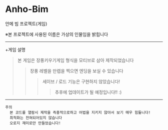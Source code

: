 # Anho-Bim
안메 빔 프로젝트(게임)

※본 프로젝트에 사용된 이름은 가상의 인물임을 밝힙니다

-------------------------

+게임 설명
> 본 게임은 장풍키우기게임 형식을 모티브로 삼아 제작되었습니다
>> 장풍 레벨을 만렙을 찍으면 엔딩을 보실 수 있습니다
>>> 세이브 / 로드 기능은 구현하지 않았습니다!
>>>> 추후에 업데이트가 될 예정입니다!! :)

-------------------------
```
주의
  본 코드를 열람시 제작을 즉흥적으로하고 어법을 지키지 않아서 보기 매우 힘듦니다!
  최적화는 전혀되어있지 않습니다
  오로지 재미로만 만들었습니다!
```
